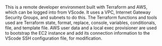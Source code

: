 This is a remote developer environment built with Terraform and AWS, which can be logged into from VScode. It uses a VPC, Internet Gateway Security Groups, and subnets to do this. The Terraform functions and tools used are Terraform state, format, replace, console, variables, conditionals, file, and template file. AWS user data and a local exec provisioner are used to bootstrap the EC2 instance and add its connection information to the VScode SSH configuration file, for modification. 

